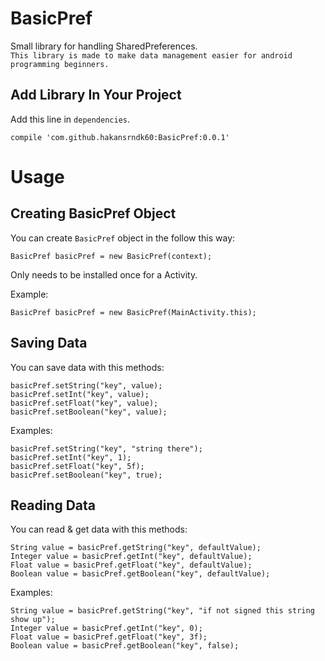 # BasicPref
Small library for handling SharedPreferences.<br>
`This library is made to make data management easier for android programming beginners.`

Add Library In Your Project
-----------
Add this line in `dependencies`.
~~~
compile 'com.github.hakansrndk60:BasicPref:0.0.1'
~~~

# Usage

Creating BasicPref Object
-----------
You can create `BasicPref` object in the follow this way:
~~~
BasicPref basicPref = new BasicPref(context);
~~~
Only needs to be installed once for a Activity.

Example:
~~~
BasicPref basicPref = new BasicPref(MainActivity.this);
~~~

Saving Data
-----------
You can save data with this methods:
~~~
basicPref.setString("key", value);
basicPref.setInt("key", value);
basicPref.setFloat("key", value);
basicPref.setBoolean("key", value);
~~~

Examples:
~~~
basicPref.setString("key", "string there");
basicPref.setInt("key", 1);
basicPref.setFloat("key", 5f);
basicPref.setBoolean("key", true);
~~~

Reading Data
-----------
You can read & get data with this methods:
~~~
String value = basicPref.getString("key", defaultValue);
Integer value = basicPref.getInt("key", defaultValue);
Float value = basicPref.getFloat("key", defaultValue);
Boolean value = basicPref.getBoolean("key", defaultValue);
~~~

Examples:
~~~
String value = basicPref.getString("key", "if not signed this string show up");
Integer value = basicPref.getInt("key", 0);
Float value = basicPref.getFloat("key", 3f);
Boolean value = basicPref.getBoolean("key", false);
~~~
